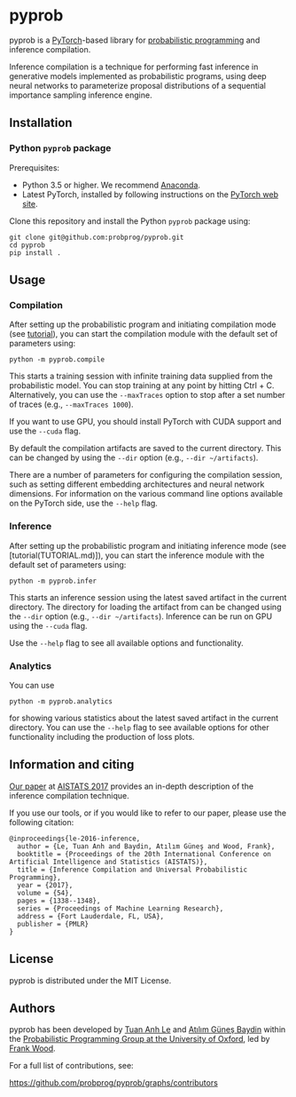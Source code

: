 # pyprob

pyprob is a [PyTorch](http://pytorch.org/)-based library for [probabilistic programming](http://probabilistic-programming.org) and inference compilation.

Inference compilation is a technique for performing fast inference in generative models implemented as probabilistic programs, using deep neural networks to parameterize proposal distributions of a sequential importance sampling inference engine.

## Installation

### Python `pyprob` package
Prerequisites:

* Python 3.5 or higher. We recommend [Anaconda](https://www.continuum.io/).
* Latest PyTorch, installed by following instructions on the [PyTorch web site](http://pytorch.org/).

Clone this repository and install the Python `pyprob` package using:

```
git clone git@github.com:probprog/pyprob.git
cd pyprob
pip install .
```

## Usage

### Compilation

After setting up the probabilistic program and initiating compilation mode (see [tutorial](TUTORIAL.md)), you can start the compilation module with the default set of parameters using:

```
python -m pyprob.compile
```

This starts a training session with infinite training data supplied from the probabilistic model. You can stop training at any point by hitting Ctrl + C. Alternatively, you can use the `--maxTraces` option to stop after a set number of traces (e.g., `--maxTraces 1000`).

If you want to use GPU, you should install PyTorch with CUDA support and use the `--cuda` flag.

By default the compilation artifacts are saved to the current directory. This can be changed by using the `--dir` option (e.g., `--dir ~/artifacts`).

There are a number of parameters for configuring the compilation session, such as setting different embedding architectures and neural network dimensions. For information on the various command line options available on the PyTorch side, use the `--help` flag.

### Inference

After setting up the probabilistic program and initiating inference mode (see [tutorial(TUTORIAL.md)]), you can start the inference module with the default set of parameters using:

```
python -m pyprob.infer
```

This starts an inference session using the latest saved artifact in the current directory. The directory for loading the artifact from can be changed using the `--dir` option (e.g., `--dir ~/artifacts`). Inference can be run on GPU using the `--cuda` flag.

Use the `--help` flag to see all available options and functionality.

### Analytics

You can use

```
python -m pyprob.analytics
```

for showing various statistics about the latest saved artifact in the current directory. You can use the `--help` flag to see available options for other functionality including the production of loss plots.

## Information and citing

[Our paper](https://arxiv.org/abs/1610.09900) at [AISTATS 2017](http://www.aistats.org/) provides an in-depth description of the inference compilation technique.

If you use our tools, or if you would like to refer to our paper, please use the following citation:
```
@inproceedings{le-2016-inference,
  author = {Le, Tuan Anh and Baydin, Atılım Güneş and Wood, Frank},
  booktitle = {Proceedings of the 20th International Conference on Artificial Intelligence and Statistics (AISTATS)},
  title = {Inference Compilation and Universal Probabilistic Programming},
  year = {2017},
  volume = {54},
  pages = {1338--1348},
  series = {Proceedings of Machine Learning Research},
  address = {Fort Lauderdale, FL, USA},
  publisher = {PMLR}
}
```

## License

pyprob is distributed under the MIT License.

## Authors

pyprob has been developed by [Tuan Anh Le](http://www.tuananhle.co.uk/) and [Atılım Güneş Baydin](http://www.robots.ox.ac.uk/~gunes/) within the [Probabilistic Programming Group at the University of Oxford](https://github.com/probprog), led by [Frank Wood](http://www.robots.ox.ac.uk/~fwood/index.html).

For a full list of contributions, see:

https://github.com/probprog/pyprob/graphs/contributors
